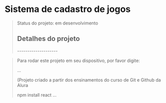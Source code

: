 <h1>Sistema de cadastro de jogos</h1>

> Status do projeto: em desenvolvimento
>
> <h2>Detalhes do projeto</h2>
> --------------------

> Para rodar este projeto em seu dispositivo, por favor digite:
>
> ...
>
> (Projeto criado a partir dos ensinamentos do curso de Git e Github da Alura
>
> npm install react
> ...
